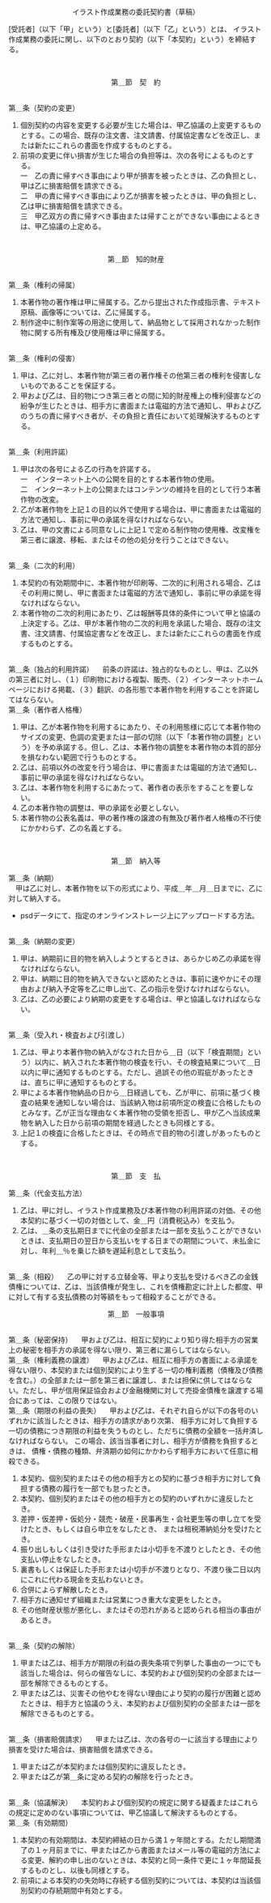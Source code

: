 <p align="center">
イラスト作成業務の委託契約書（草稿）
</p>

 [受託者]（以下「甲」という）と[委託者]（以下「乙」という）とは、
イラスト作成業務の委託に関し、以下のとおり契約（以下「本契約」という）を締結する。

<br/>
<p align="center">
第＿節　契　約
</p>

<br/>
第＿条（契約の変更）

1. 個別契約の内容を変更する必要が生じた場合は、甲乙協議の上変更するものとする。この場合、既存の注文書、注文請書、付属協定書などを改正し、または新たにこれらの書面を作成するものとする。
2. 前項の変更に伴い損害が生じた場合の負担等は、次の各号によるものとする。  
  一　乙の責に帰すべき事由により甲が損害を被ったときは、乙の負担とし、甲は乙に損害賠償を請求できる。  
  二　甲の責に帰すべき事由により乙が損害を被ったときは、甲の負担とし、乙は甲に損害賠償を請求できる。  
  三　甲乙双方の責に帰すべき事由または帰すことができない事由によるときは、甲乙協議の上定める。

<br/>
<p align="center">
第＿節　知的財産
</p>

<br/>
第＿条（権利の帰属）

1. 本著作物の著作権は甲に帰属する。乙から提出された作成指示書、テキスト原稿、画像等については、乙に帰属する。
2. 制作途中に制作案等の用途に使用して、納品物として採用されなかった制作物に関する所有権及び使用権は甲に帰属する。

<br/>
第＿条（権利の侵害）

1. 甲は、乙に対し、本著作物が第三者の著作権その他第三者の権利を侵害しないものであることを保証する。
2. 甲および乙は、目的物につき第三者との間に知的財産権上の権利侵害などの紛争が生じたときは、相手方に書面または電磁的方法で通知し、甲および乙のうちの責に帰すべき者が、その負担と責任において処理解決するものとする。

<br/>
第＿条（利用許諾）

1. 甲は次の各号による乙の行為を許諾する。  
  一　インターネット上への公開を目的とする本著作物の使用。  
  二　インターネット上の公開またはコンテンツの維持を目的として行う本著作物の改変。
2. 乙が本著作物を上記１の目的以外で使用する場合は、甲に書面または電磁的方法で通知し、事前に甲の承諾を得なければならない。
3. 乙は、甲の文書による同意なしに上記１で定める制作物の使用権、改変権を第三者に譲渡、移転、またはその他の処分を行うことはできない。

<br/>
第＿条（二次的利用）

1. 本契約の有効期間中に、本著作物が印刷等、二次的に利用される場合、乙はその利用に関し、甲に書面または電磁的方法で通知し、事前に甲の承諾を得なければならない。
2. 本著作物の二次的利用にあたり、乙は報酬等具体的条件について甲と協議の上決定する。乙は、甲が本著作物の二次的利用を承諾した場合、既存の注文書、注文請書、付属協定書などを改正し、または新たにこれらの書面を作成するものとする。

<br/>
第＿条（独占的利用許諾）  
　前条の許諾は、独占的なものとし、甲は、乙以外の第三者に対し、（１）印刷物における複製、販売、（２）インターネットホームページにおける掲載、（３）翻訳、の各形態で本著作物を利用することを許諾してはならない。

<br/>
第＿条（著作者人格権）

1. 甲は、乙が本著作物を利用するにあたり、その利用態様に応じて本著作物のサイズの変更、色調の変更または一部の切除（以下「本著作物の調整」という）を予め承諾する。但し、乙は、本著作物の調整を本著作物の本質的部分を損なわない範囲で行うものとする。
2. 乙は、前項以外の改変を行う場合は、甲に書面または電磁的方法で通知し、事前に甲の承諾を得なければならない。
3. 乙は、本著作物を利用するにあたって、著作者の表示をすることを要しない。
4. 乙の本著作物の調整は、甲の承諾を必要としない。
5. 本著作物の公表名義は、甲の著作権の譲渡の有無及び著作者人格権の不行使にかかわらず、乙の名義とする。

<br/>
<p align="center">
第＿節　納入等
</p>

第＿条（納期）  
　甲は乙に対し、本著作物を以下の形式により、平成＿年＿月＿日までに、乙に対して納入する。
  * psdデータにて、指定のオンラインストレージ上にアップロードする方法。

<br/>
第＿条（納期の変更）

1. 甲は、納期前に目的物を納入しようとするときは、あらかじめ乙の承諾を得なければならない。
2. 甲は、納期に目的物を納入できないと認めたときは、事前に速やかにその理由および納入予定等を乙に申し出て、乙の指示を受けなければならない。
3. 乙は、乙の必要により納期の変更をする場合は、甲と協議しなければならない。

<br/>
第＿条（受入れ・検査および引渡し）

1. 乙は、甲より本著作物の納入がなされた日から＿日（以下「検査期間」という）以内に、納入された本著作物の検査を行い、その検査結果について＿日以内に甲に通知するものとする。ただし、過誤その他の瑕疵があったときは、直ちに甲に通知するものとする。
2. 甲による本著作物納品の日から＿日経過しても、乙が甲に、前項に基づく検査の結果を通知しない場合は、当該納入物は前項所定の検査に合格したものとみなす。乙が正当な理由なく本著作物の受領を拒否し、甲が乙へ当該成果物を納入した日から前項の期間を経過したときも同様とする。
3. 上記１の検査に合格したときは、その時点で目的物の引渡しがあったものとする。

<br/>
<p align="center">
第＿節　支　払
</p>

第＿条（代金支払方法） 

1. 乙は、甲に対し、イラスト作成業務及び本著作物の利用許諾の対価、その他本契約に基づく一切の対価として、金＿円（消費税込み）を支払う。
2. 乙は、＿条の支払期日までに代金の全部または一部を支払うことができないときは、支払期日の翌日から支払いをする日までの期間について、未払金に対し、年利＿％を乗じた額を遅延利息として支払う。

<br/>
第＿条（相殺）  
　乙の甲に対する立替金等、甲より支払を受けるべき乙の金銭債権については、乙は、当該債権が発生し、これを債権勘定に計上した都度、甲に対して有する支払債務の対等額をもって相殺することができる。

<br/>
<p align="center">
第＿節　一般事項
</p>

<br/>
第＿条（秘密保持）  
　甲および乙は、相互に契約により知り得た相手方の営業上の秘密を相手方の承諾を得ない限り、第三者に漏らしてはならない。

<br/>
第＿条（権利義務の譲渡）  
　甲および乙は、相互に相手方の書面による承諾を得ない限り、本契約または個別契約により生ずる一切の権利義務（債権及び債務を含む。）の全部または一部を第三者に譲渡し、または担保に供してはならない。ただし、甲が信用保証協会および金融機関に対して売掛金債権を譲渡する場合にあっては、この限りではない。

<br/>
第＿条（期限の利益の喪失）  
　甲および乙は、それぞれ自らが以下の各号のいずれかに該当したときは、相手方の請求があり次第、
相手方に対して負担する一切の債務につき期限の利益を失うものとし、ただちに債務の全額を一括弁済しなければならない。
この場合、該当当事者に対し、相手方が債務を負担するときは、
債権・債務の種類、弁済期の如何にかかわらず相手方において任意に相殺できる。


1. 本契約、個別契約またはその他の相手方との契約に基づき相手方に対して負担する債務の履行を一部でも怠ったとき。
2. 本契約、個別契約またはその他の相手方との契約のいずれかに違反したとき。
3. 差押・仮差押・仮処分・競売・破産・民事再生・会社更生等の申し立てを受けたとき、もしくは自ら申立をなしたとき、
または租税滞納処分を受けたとき。
4. 振り出しもしくは引き受けた手形または小切手を不渡りとしたとき、その他支払い停止をなしたとき。
5. 裏書もしくは保証した手形または小切手が不渡りとなり、不渡り後二日以内にこれに代わる現金を支払わないとき。
6. 合併によらず解散したとき。
7. 相手方に通知せず組織または営業につき重大な変更をしたとき。
8. その他財産状態が悪化し、またはその恐れがあると認められる相当の事由があるとき。

<br/>
第＿条（契約の解除）

1. 甲または乙は、相手方が期限の利益の喪失条項で列挙した事由の一つにでも該当した場合は、何らの催告なしに、本契約および個別契約の全部または一部を解除できるものとする。
2. 甲または乙は、災害その他やむを得ない理由により契約の履行が困難と認めたときは、相手方と協議のうえ、本契約および個別契約の全部または一部を解除できるものとする。

<br/>
第＿条（損害賠償請求）  
　甲または乙は、次の各号の一に該当する理由により損害を受けた場合は、損害賠償を請求できる。

1. 甲または乙が本契約または個別契約に違反したとき。
2. 甲または乙が第＿条に定める契約の解除を行ったとき。

<br/>
第＿条（協議解決）  
　本契約および個別契約の規定に関する疑義またはこれらの規定に定めのない事項については、甲乙協議して解決するものとする。

<br/>
第＿条（有効期間）

1. 本契約の有効期間は、本契約締結の日から満１ヶ年間とする。ただし期間満了の１ヶ月前までに、甲または乙から書面またはメール等の電磁的方法による変更、解約の申し出のないときは、本契約と同一条件で更に１ヶ年間延長するものとし、以後も同様とする。
2. 前項による本契約の失効時に存続する個別契約については、本契約は当該個別契約の存続期間中有効とする。

